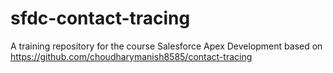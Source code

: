 # sfdc-contact-tracing
A training repository for the course Salesforce Apex Development based on https://github.com/choudharymanish8585/contact-tracing
